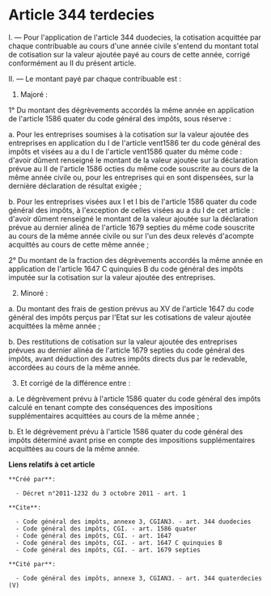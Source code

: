 # Article 344 terdecies

I. ― Pour l'application de l'article 344 duodecies, la cotisation acquittée par chaque contribuable au cours d'une année
civile s'entend du montant total de cotisation sur la valeur ajoutée payé au cours de cette année, corrigé conformément au II
du présent article. 

II. ― Le montant payé par chaque contribuable est : 

1. Majoré : 

1° Du montant des dégrèvements accordés la même année en application de l'article 1586 quater du code général des impôts,
sous réserve : 

a. Pour les entreprises soumises à la cotisation sur la valeur ajoutée des entreprises en application du I de l'article
vent1586 ter du code général des impôts et visées au a du I de l'article vent1586 quater du même code : d'avoir dûment
renseigné le montant de la valeur ajoutée sur la déclaration prévue au II de l'article 1586 octies du même code souscrite au
cours de la même année civile ou, pour les entreprises qui en sont dispensées, sur la dernière déclaration de résultat
exigée ; 

b. Pour les entreprises visées aux I et I bis de l'article 1586 quater du code général des impôts, à l'exception de celles
visées au a du I de cet article : d'avoir dûment renseigné le montant de la valeur ajoutée sur la déclaration prévue au
dernier alinéa de l'article 1679 septies du même code souscrite au cours de la même année civile ou sur l'un des deux relevés
d'acompte acquittés au cours de cette même année ; 

2° Du montant de la fraction des dégrèvements accordés la même année en application de l'article 1647 C quinquies B du code
général des impôts imputée sur la cotisation sur la valeur ajoutée des entreprises. 

2. Minoré : 

a. Du montant des frais de gestion prévus au XV de l'article 1647 du code général des impôts perçus par l'Etat sur les
cotisations de valeur ajoutée acquittées la même année ; 

b. Des restitutions de cotisation sur la valeur ajoutée des entreprises prévues au dernier alinéa de l'article 1679 septies
du code général des impôts, avant déduction des autres impôts directs dus par le redevable, accordées au cours de la même
année. 

3. Et corrigé de la différence entre : 

a. Le dégrèvement prévu à l'article 1586 quater du code général des impôts calculé en tenant compte des conséquences des
impositions supplémentaires acquittées au cours de la même année ; 

b. Et le dégrèvement prévu à l'article 1586 quater du code général des impôts déterminé avant prise en compte des impositions
supplémentaires acquittées au cours de la même année.

**Liens relatifs à cet article**

	**Créé par**:

	  - Décret n°2011-1232 du 3 octobre 2011 - art. 1

	**Cite**:

	  - Code général des impôts, annexe 3, CGIAN3. - art. 344 duodecies
	  - Code général des impôts, CGI. - art. 1586 quater
	  - Code général des impôts, CGI. - art. 1647
	  - Code général des impôts, CGI. - art. 1647 C quinquies B
	  - Code général des impôts, CGI. - art. 1679 septies

	**Cité par**:

	  - Code général des impôts, annexe 3, CGIAN3. - art. 344 quaterdecies (V)
